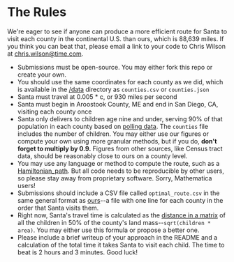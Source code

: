 #  The Rules

We're eager to see if anyone can produce a more efficient route for Santa to visit each county in the continental U.S. than ours, which is 88,639 miles. If you think you can beat that, please email a link to your code to Chris Wilson at [chris.wilson@time.com](mailto:chris.wilson@time.com).

+ Submissions must be open-source. You may either fork this repo or create your own.
+ You should use the same coordinates for each county as we did, which is available in the [/data](data) directory as `counties.csv` or `counties.json`
+ Santa must travel at 0.005 * c, or 930 miles per second
+ Santa must begin in Aroostook County, ME and end in San Diego, CA, visiting each county once
+ Santa only delivers to children age nine and under, serving 90% of that population in each county based on [polling data](http://www.pewresearch.org/fact-tank/2015/12/21/5-facts-about-christmas-in-america/). The `counties` file includes the number of children. You may either use our figures or compute your own using more granular methods, but if you do, **don't forget to multiply by 0.9.** Figures from other sources, like Census tract data, should be reasonably close to ours on a county level.
+ You may use any language or method to compute the route, such as a [Hamiltonian_path](https://en.wikipedia.org/wiki/Hamiltonian_path). But all code needs to be reproducible by other users, so please stay away from proprietary software. Sorry, Mathematica users!
+ Submissions should include a CSV file called `optimal_route.csv` in the same general format as [ours](data/optimal_route.csv)--a file with one line for each county in the order that Santa visits them.
+ Right now, Santa's travel time is calculated as the [distance in a matrix](https://math.stackexchange.com/questions/2573350/estimating-distance-to-travel-to-each-household-in-a-county) of all the children in 50% of the county's land mass--`sqrt(children * area)`. You may either use this formula or propose a better one.
+ Please include a brief writeup of your approach in the README and a calculation of the total time it takes Santa to visit each child. The time to beat is 2 hours and 3 minutes. Good luck!

